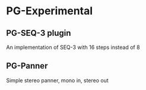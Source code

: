 
# PG-Experimental 

## PG-SEQ-3 plugin

An implementation of SEQ-3 with 16 steps instead of 8

## PG-Panner

Simple stereo panner, mono in, stereo out

